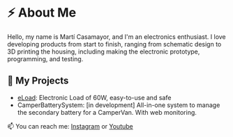 
# ⚡ About Me
Hello, my name is Martí Casamayor, and I'm an electronics enthusiast. I love developing products from start to finish, ranging from schematic design to 3D printing the housing, including making the electronic prototype, programming, and testing.


## 🧪 My Projects
- [eLoad](https://github.com/CasamaMaker/eLoad): Electronic Load of 60W, easy-to-use and safe
- CamperBatterySystem: [in development] All-in-one system to manage the secondary battery for a CamperVan. With web monitoring.


📫 You can reach me: [Instagram](https://www.instagram.com/casamamaker) or [Youtube](https://www.youtube.com/@casamamaker)
<!--
**CasamaMaker/CasamaMaker** is a ✨ _special_ ✨ repository because its `README.md` (this file) appears on your GitHub profile.

Here are some ideas to get you started:

- 🔭 I’m currently working on ...
- 🌱 I’m currently learning ...
- 👯 I’m looking to collaborate on ...
- 🤔 I’m looking for help with ...
- 💬 Ask me about ...
- 📫 How to reach me: ...
- 😄 Pronouns: ...
- ⚡ Fun fact: ...
-->
